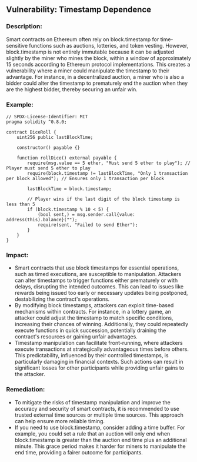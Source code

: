 ## Vulnerability: Timestamp Dependence

### Description:
Smart contracts on Ethereum often rely on block.timestamp for time-sensitive functions such as auctions, lotteries, and token vesting. However, block.timestamp is not entirely immutable because it can be adjusted slightly by the miner who mines the block, within a window of approximately 15 seconds according to Ethereum protocol implementations. This creates a vulnerability where a miner could manipulate the timestamp to their advantage. For instance, in a decentralized auction, a miner who is also a bidder could alter the timestamp to prematurely end the auction when they are the highest bidder, thereby securing an unfair win.

### Example:
```
// SPDX-License-Identifier: MIT
pragma solidity ^0.8.0;

contract DiceRoll {
    uint256 public lastBlockTime;

    constructor() payable {}

    function rollDice() external payable {
        require(msg.value == 5 ether, "Must send 5 ether to play"); // Player must send 5 ether to play
        require(block.timestamp != lastBlockTime, "Only 1 transaction per block allowed"); // Ensures only 1 transaction per block

        lastBlockTime = block.timestamp;

        // Player wins if the last digit of the block timestamp is less than 5
        if (block.timestamp % 10 < 5) {
            (bool sent,) = msg.sender.call{value: address(this).balance}("");
            require(sent, "Failed to send Ether");
        }
    }
}
```
### Impact:
- Smart contracts that use block timestamps for essential operations, such as timed executions, are susceptible to manipulation. Attackers can alter timestamps to trigger functions either prematurely or with delays, disrupting the intended outcomes. This can lead to issues like rewards being issued too early or necessary updates being postponed, destabilizing the contract's operations.
- By modifying block timestamps, attackers can exploit time-based mechanisms within contracts. For instance, in a lottery game, an attacker could adjust the timestamp to match specific conditions, increasing their chances of winning. Additionally, they could repeatedly execute functions in quick succession, potentially draining the contract's resources or gaining unfair advantages.
- Timestamp manipulation can facilitate front-running, where attackers execute transactions at strategically advantageous times before others. This predictability, influenced by their controlled timestamps, is particularly damaging in financial contexts. Such actions can result in significant losses for other participants while providing unfair gains to the attacker.

### Remediation:
- To mitigate the risks of timestamp manipulation and improve the accuracy and security of smart contracts, it is recommended to use trusted external time sources or multiple time sources. This approach can help ensure more reliable timing.
- If you need to use block.timestamp, consider adding a time buffer. For example, you could set a rule that an auction will only end when block.timestamp is greater than the auction end time plus an additional minute. This grace period makes it harder for miners to manipulate the end time, providing a fairer outcome for participants.
